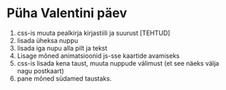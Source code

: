 # Püha Valentini päev

1. css-is muuta pealkirja kirjastiili ja suurust [TEHTUD]
2. lisada üheksa nuppu
3. lisada iga nupu alla pilt ja tekst
4. Lisage mõned animatsioonid js-sse kaartide avamiseks
5. css-is lisada kena taust, muuta nuppude välimust (et see näeks välja nagu postkaart)
6. pane mõned südamed taustaks.
